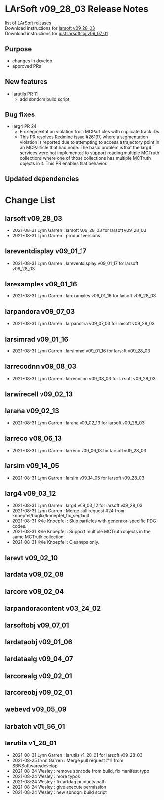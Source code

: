 # LArSoft v09_28_03 Release Notes



[list of LArSoft releases](LArSoft_release_list)  
Download instructions for [larsoft v09_28_03](https://scisoft.fnal.gov/scisoft/bundles/larsoft/v09_28_03/larsoft-v09_28_03.html)  
Download instructions for [just larsoftobj v09_07_01](https://scisoft.fnal.gov/scisoft/bundles/larsoftobj/v09_07_01/larsoftobj-v09_07_01.html)

## Purpose

-   changes in develop
-   approved PRs

## New features

-   larutils PR 11
    -   add sbndqm build script

## Bug fixes

-   larg4 PR 24
    -   Fix segmentation violation from MCParticles with duplicate track IDs
    -   This PR resolves Redmine issue \#26197, where a segmentation violation is reported due to attempting to access a trajectory point in an MCParticle that had none. The basic problem is that the larg4 services were not implemented to support reading multiple MCTruth collections where one of those collections has multiple MCTruth objects in it. This PR enables that behavior.

## Updated dependencies

# Change List

## larsoft v09_28_03

-   2021-08-31 Lynn Garren : larsoft v09_28_03 for larsoft v09_28_03
-   2021-08-31 Lynn Garren : product versions

## lareventdisplay v09_01_17

-   2021-08-31 Lynn Garren : lareventdisplay v09_01_17 for larsoft v09_28_03

## larexamples v09_01_16

-   2021-08-31 Lynn Garren : larexamples v09_01_16 for larsoft v09_28_03

## larpandora v09_07_03

-   2021-08-31 Lynn Garren : larpandora v09_07_03 for larsoft v09_28_03

## larsimrad v09_01_16

-   2021-08-31 Lynn Garren : larsimrad v09_01_16 for larsoft v09_28_03

## larrecodnn v09_08_03

-   2021-08-31 Lynn Garren : larrecodnn v09_08_03 for larsoft v09_28_03

## larwirecell v09_02_13

## larana v09_02_13

-   2021-08-31 Lynn Garren : larana v09_02_13 for larsoft v09_28_03

## larreco v09_06_13

-   2021-08-31 Lynn Garren : larreco v09_06_13 for larsoft v09_28_03

## larsim v09_14_05

-   2021-08-31 Lynn Garren : larsim v09_14_05 for larsoft v09_28_03

## larg4 v09_03_12

-   2021-08-31 Lynn Garren : larg4 v09_03_12 for larsoft v09_28_03
-   2021-08-31 Lynn Garren : Merge pull request \#24 from knoepfel/bugfix/knoepfel_fix_segfault
-   2021-08-31 Kyle Knoepfel : Skip particles with generator-specific PDG codes.
-   2021-08-31 Kyle Knoepfel : Support multiple MCTruth objects in the same MCTruth collection.
-   2021-08-31 Kyle Knoepfel : Cleanups only.

## larevt v09_02_10

## lardata v09_02_08

## larcore v09_02_04

## larpandoracontent v03_24_02

## larsoftobj v09_07_01

## lardataobj v09_01_06

## lardataalg v09_04_07

## larcorealg v09_02_01

## larcoreobj v09_02_01

## webevd v09_05_09

## larbatch v01_56_01

## larutils v1_28_01

-   2021-08-31 Lynn Garren : larutils v1_28_01 for larsoft v09_28_03
-   2021-08-25 Lynn Garren : Merge pull request \#11 from SBNSoftware/develop
-   2021-08-24 Wesley : remove sbncode from build, fix manifest typo
-   2021-08-24 Wesley : more typos
-   2021-08-24 Wesley : fix artdaq products path
-   2021-08-24 Wesley : give execute permission
-   2021-08-24 Wesley : new sbndqm build script
